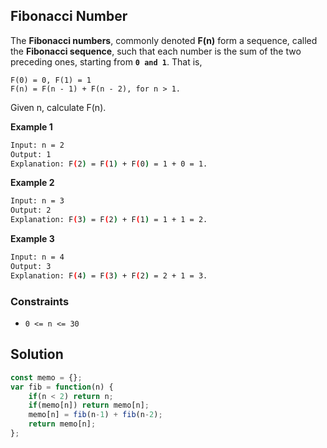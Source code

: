 
##   Fibonacci Number

The **Fibonacci numbers**, commonly denoted **F(n)** form a sequence, called the **Fibonacci sequence**, such that each number is the sum of the two preceding ones, starting from **```0 and 1```**. That is,

```
F(0) = 0, F(1) = 1
F(n) = F(n - 1) + F(n - 2), for n > 1.
```

Given n, calculate F(n).


 


 




**Example 1**
```bash
Input: n = 2
Output: 1
Explanation: F(2) = F(1) + F(0) = 1 + 0 = 1.
```

**Example 2**
```bash
Input: n = 3
Output: 2
Explanation: F(3) = F(2) + F(1) = 1 + 1 = 2.
```

**Example 3**
```bash
Input: n = 4
Output: 3
Explanation: F(4) = F(3) + F(2) = 2 + 1 = 3.
```

### Constraints

- ```0 <= n <= 30```

## Solution

```javascript
const memo = {};
var fib = function(n) {
    if(n < 2) return n;
    if(memo[n]) return memo[n];
    memo[n] = fib(n-1) + fib(n-2);
    return memo[n];
};
```
